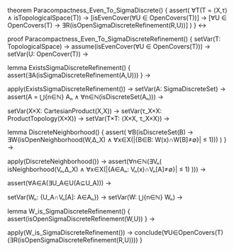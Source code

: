 theorem Paracompactness_Even_To_SigmaDiscrete() {
  assert(
    ∀T(T = ⟨X,τ⟩ ∧ isTopologicalSpace(T)) →
    [isEvenCover(∀U ∈ OpenCovers(T))] →
    [∀U ∈ OpenCovers(T) → ∃R(isOpenSigmaDiscreteRefinement(R,U))]
  )
} ↔

proof Paracompactness_Even_To_SigmaDiscreteRefinement() {
  setVar(T: TopologicalSpace) →
  assume(isEvenCover(∀U ∈ OpenCovers(T))) →
  setVar(U: OpenCover(T)) →

  lemma ExistsSigmaDiscreteRefinement() {
    assert(∃A(isSigmaDiscreteRefinement(A,U)))
  } →
  
  apply(ExistsSigmaDiscreteRefinement()) →
  setVar(A: SigmaDiscreteSet) →
  assert(A = ⋃{n∈ℕ} Aₙ ∧ ∀n∈ℕ(isDiscreteSet(Aₙ))) →
  
  setVar(X×X: CartesianProduct(X,X)) →
  setVar(τ_X×X: ProductTopology(X×X)) →
  setVar(T×T: ⟨X×X, τ_X×X⟩) →

  lemma DiscreteNeighborhood() {
    assert(
      ∀B(isDiscreteSet(B) →
      ∃W(isOpenNeighborhood(W,Δ_X) ∧
      ∀x∈X(|{B∈B: W(x)∩W[B]≠∅}| ≤ 1)))
    )
  } →

  apply(DiscreteNeighborhood()) →
  assert(∀n∈ℕ(∃Vₙ(
    isNeighborhood(Vₙ,Δ_X) ∧
    ∀x∈X(|{A∈Aₙ: Vₙ(x)∩Vₙ[A]≠∅}| ≤ 1)
  ))) →

  assert(∀A∈A(∃U_A∈U(A⊆U_A))) →
  
  setVar(Wₙ: {U_A∩Vₙ[A]: A∈Aₙ}) →
  setVar(W: ⋃{n∈ℕ} Wₙ) →

  lemma W_is_SigmaDiscreteRefinement() {
    assert(isOpenSigmaDiscreteRefinement(W,U))
  } →

  apply(W_is_SigmaDiscreteRefinement()) →
  conclude(∀U∈OpenCovers(T)(∃R(isOpenSigmaDiscreteRefinement(R,U))))
}